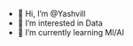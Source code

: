 - 👋 Hi, I’m @Yashvill
- 👀 I’m interested in Data
- 🌱 I’m currently learning Ml/AI

<!---
Yashvill/Yashvill is a ✨ special ✨ repository because its `README.md` (this file) appears on your GitHub profile.
You can click the Preview link to take a look at your changes.
--->
